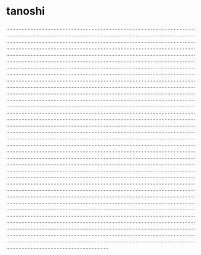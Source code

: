 # tanoshi
...........................................................................................................................................................................................................................................................................................................................................................................................................................................................................................................................................................................................................................................................................................................................................................................................................................................................................................................................................................................................................................................................................................................................................................................................................................................................................................................................................................................................................................................................................................................................................................................................................................................................................................................................................................................................................................................................................................................................................................................................................................................................................................................................................................................................................................................................................................................................................................................................................................................................................................................................................................................................................................................................................................................................................................................................................................................................................................................................................................................................................................................................................................................................................................................................................................................................................................................................................................................................................................................................................................................................................................................................................................................................................................................................................................................................................................................................................................................................................................................................................................................................................................................................................................................................................................................................................................................................................................................................................................................................